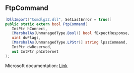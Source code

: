 ## FtpCommand

```csharp
[DllImport("Comdlg32.dll", SetLastError = true)]
public static extern bool FtpCommand(
   IntPtr hConnect,
   [MarshalAs(UnmanagedType.Bool)] bool fExpectResponse,
   uint dwFlags,
   [MarshalAs(UnmanagedType.LPStr)] string lpszCommand,
   IntPtr dwReserved,
   out IntPtr phInternet
);
```

Microsoft documentation: [Link](https://learn.microsoft.com/en-us/windows/win32/api/wininet/nf-wininet-ftpcommanda)
